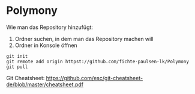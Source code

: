# Polymony

Wie man das Repository hinzufügt:
1. Ordner suchen, in dem man das Repository machen will
2. Ordner in Konsole öffnen
```
git init
git remote add origin httpst://github.com/fichte-paulsen-lk/Polymony
git pull
```
Git Cheatsheet: https://github.com/esc/git-cheatsheet-de/blob/master/cheatsheet.pdf
